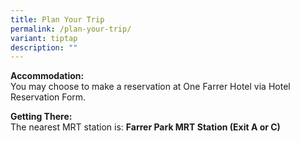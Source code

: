 ```yaml
---
title: Plan Your Trip
permalink: /plan-your-trip/
variant: tiptap
description: ""
---
```

<p><strong>Accommodation:</strong>
<br>You may choose to make a reservation at One Farrer Hotel via Hotel Reservation
Form.</p>
<p><strong>Getting There:</strong>
<br>The nearest MRT station is: <strong>Farrer Park MRT Station (Exit A or C)</strong>
<br>
</p>
<p></p>
